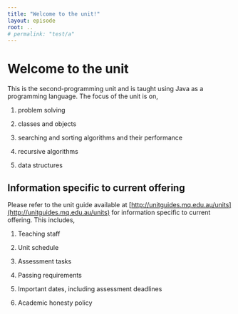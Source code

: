 ```yaml
---
title: "Welcome to the unit!"
layout: episode
root: ..
# permalink: "test/a"
---
```


# Welcome to the unit

This is the second-programming unit and is taught using Java as a programming language. The focus of the unit is on,

1. problem solving

2. classes and objects

3. searching and sorting algorithms and their performance

4. recursive algorithms

5. data structures

## Information specific to current offering

Please refer to the unit guide available at [http://unitguides.mq.edu.au/units](http://unitguides.mq.edu.au/units) for information specific to current offering. This includes,

1. Teaching staff

2. Unit schedule

3. Assessment tasks

4. Passing requirements

5. Important dates, including assessment deadlines

6. Academic honesty policy
